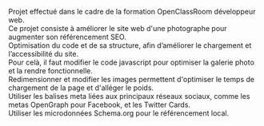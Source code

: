 Projet effectué dans le cadre de la formation OpenClassRoom développeur web.<br>
Ce projet consiste à améliorer le site web d'une photographe pour augmenter son référencement SEO.<br>
Optimisation du code et de sa structure, afin d’améliorer le chargement et l’accessibilité du site.<br> 
Pour celà, il faut modifier le code javascript pour optimiser la galerie photo et la rendre fonctionnelle.<br>
Redimensionner et modifier les images permettent d'optimiser le temps de chargement de la page et d'alléger le poids.<br>
Utiliser les balises meta liées aux principaux réseaux sociaux, comme les metas OpenGraph pour Facebook, et les Twitter Cards.<br>
Utiliser les microdonnées Schema.org pour le référencement local.

